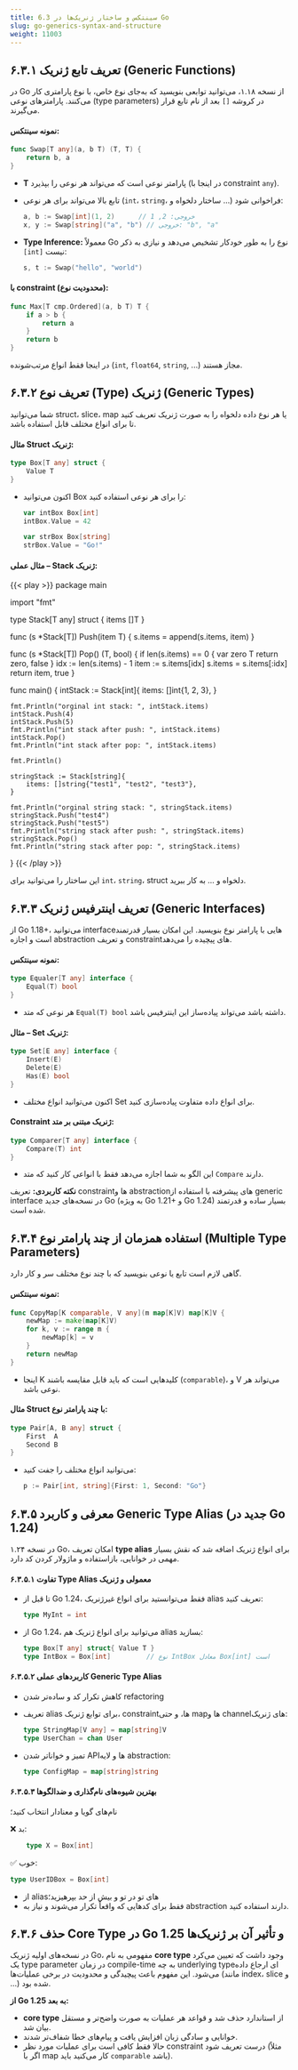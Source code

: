 ```yaml
---
title: 6.3 سینتکس و ساختار ژنریک‌ها در Go
slug: go-generics-syntax-and-structure
weight: 11003
---
```


## ۶.۳.۱ تعریف تابع ژنریک (Generic Functions)

در Go از نسخه ۱.۱۸، می‌توانید توابعی بنویسید که به‌جای نوع خاص، با نوع پارامتری کار می‌کنند. پارامترهای نوعی (type parameters) در کروشه `[]` بعد از نام تابع قرار می‌گیرند.

#### **نمونه سینتکس:**

```go
func Swap[T any](a, b T) (T, T) {
    return b, a
}
```

- **T** پارامتر نوعی است که می‌تواند هر نوعی را بپذیرد (در اینجا با constraint `any`).
- تابع بالا می‌تواند برای هر نوعی (`int`، `string`، ساختار دلخواه و ...) فراخوانی شود:

    ```go
    a, b := Swap[int](1, 2)      // خروجی: 2, 1
    x, y := Swap[string]("a", "b") // خروجی: "b", "a"
    ```

- **Type Inference:** معمولاً Go نوع را به طور خودکار تشخیص می‌دهد و نیازی به ذکر `[int]` نیست:

    ```go
    s, t := Swap("hello", "world")
    ```


#### **با constraint (محدودیت نوع):**

```go
func Max[T cmp.Ordered](a, b T) T {
    if a > b {
        return a
    }
    return b
}
```

در اینجا فقط انواع مرتب‌شونده (`int`, `float64`, `string`, ...) مجاز هستند.


## ۶.۳.۲ تعریف نوع (Type) ژنریک (Generic Types)

شما می‌توانید struct، slice، map یا هر نوع داده دلخواه را به صورت ژنریک تعریف کنید تا برای انواع مختلف قابل استفاده باشد.

#### **مثال Struct ژنریک:**

```go
type Box[T any] struct {
    Value T
}
```

- اکنون می‌توانید Box را برای هر نوعی استفاده کنید:

    ```go
    var intBox Box[int]
    intBox.Value = 42
    
    var strBox Box[string]
    strBox.Value = "Go!"
    ```


#### **مثال عملی – Stack ژنریک:**

{{< play >}}
package main

import "fmt"

type Stack[T any] struct {
	items []T
}

func (s *Stack[T]) Push(item T) {
	s.items = append(s.items, item)
}

func (s *Stack[T]) Pop() (T, bool) {
	if len(s.items) == 0 {
		var zero T
		return zero, false
	}
	idx := len(s.items) - 1
	item := s.items[idx]
	s.items = s.items[:idx]
	return item, true
}

func main() {
	intStack := Stack[int]{
		items: []int{1, 2, 3},
	}

	fmt.Println("orginal int stack: ", intStack.items)
	intStack.Push(4)
	intStack.Push(5)
	fmt.Println("int stack after push: ", intStack.items)
	intStack.Pop()
	fmt.Println("int stack after pop: ", intStack.items)

	fmt.Println()

	stringStack := Stack[string]{
		items: []string{"test1", "test2", "test3"},
	}

	fmt.Println("orginal string stack: ", stringStack.items)
	stringStack.Push("test4")
	stringStack.Push("test5")
	fmt.Println("string stack after push: ", stringStack.items)
	stringStack.Pop()
	fmt.Println("string stack after pop: ", stringStack.items)
}
{{< /play >}}

این ساختار را می‌توانید برای `int`، `string`، struct دلخواه و ... به کار ببرید.


## ۶.۳.۳ تعریف اینترفیس ژنریک (Generic Interfaces)

از Go 1.18+، می‌توانید interfaceهایی با پارامتر نوع بنویسید. این امکان بسیار قدرتمند است و اجازه abstraction و تعریف constraintهای پیچیده را می‌دهد.

#### **نمونه سینتکس:**

```go
type Equaler[T any] interface {
    Equal(T) bool
}
```

- هر نوعی که متد `Equal(T) bool` داشته باشد می‌تواند پیاده‌ساز این اینترفیس باشد.

#### **مثال – Set ژنریک:**

```go
type Set[E any] interface {
    Insert(E)
    Delete(E)
    Has(E) bool
}
```

- اکنون می‌توانید انواع مختلف Set برای انواع داده متفاوت پیاده‌سازی کنید.

#### **Constraint ژنریک مبتنی بر متد:**

```go
type Comparer[T any] interface {
    Compare(T) int
}
```

- این الگو به شما اجازه می‌دهد فقط با انواعی کار کنید که متد `Compare` دارند.

**نکته کاربردی:** تعریف constraintها و abstractionهای پیشرفته با استفاده از generic interface در نسخه‌های جدید Go (به ویژه Go 1.21+ و Go 1.24) بسیار ساده و قدرتمند شده است.


## ۶.۳.۴ استفاده همزمان از چند پارامتر نوع (Multiple Type Parameters)

گاهی لازم است تابع یا نوعی بنویسید که با چند نوع مختلف سر و کار دارد.

#### **نمونه سینتکس:**

```go
func CopyMap[K comparable, V any](m map[K]V) map[K]V {
    newMap := make(map[K]V)
    for k, v := range m {
        newMap[k] = v
    }
    return newMap
}
```

- اینجا K کلیدهایی است که باید قابل مقایسه باشند (`comparable`)، و V می‌تواند هر نوعی باشد.

#### **مثال Struct با چند پارامتر نوع:**

```go
type Pair[A, B any] struct {
    First  A
    Second B
}
```

- می‌توانید انواع مختلف را جفت کنید:

    ```go
    p := Pair[int, string]{First: 1, Second: "Go"}
    ```


## ۶.۳.۵ معرفی و کاربرد Generic Type Alias (جدید در Go 1.24)

در نسخه ۱.۲۴ Go، امکان تعریف **type alias** برای انواع ژنریک اضافه شد که نقش بسیار مهمی در خوانایی، بازاستفاده و ماژولار کردن کد دارد.

#### **۶.۳.۵.۱ تفاوت Type Alias معمولی و ژنریک**

- تا قبل از Go 1.24، فقط می‌توانستید برای انواع غیرژنریک alias تعریف کنید:

    ```go
    type MyInt = int
    ```

- از Go 1.24، می‌توانید برای انواع ژنریک هم alias بسازید:

    ```go
    type Box[T any] struct{ Value T }
    type IntBox = Box[int]         // نوع IntBox معادل Box[int] است
    ```


#### **۶.۳.۵.۲ کاربردهای عملی Generic Type Alias**

- کاهش تکرار کد و ساده‌تر شدن refactoring

- تعریف alias برای توابع ژنریک، constraintها، و حتی mapها و channelهای ژنریک:

    ```go
    type StringMap[V any] = map[string]V
    type UserChan = chan User
    ```

- تمیز و خواناتر شدن APIها و لایه abstraction:

    ```go
    type ConfigMap = map[string]string
    ```


#### **۶.۳.۵.۳ بهترین شیوه‌های نام‌گذاری و ضدالگوها**

نام‌های گویا و معنادار انتخاب کنید؛ 

❌ بد:

```go
    type X = Box[int]
```

✅ خوب:
```go
type UserIDBox = Box[int]
```

- از aliasهای تو در تو و بیش از حد بپرهیزید؛
- فقط برای کدهایی که واقعاً تکرار می‌شوند و نیاز به abstraction دارند استفاده کنید.

## ۶.۳.۶ حذف Core Type در Go 1.25 و تأثیر آن بر ژنریک‌ها

در نسخه‌های اولیه ژنریک Go، مفهومی به نام **core type** وجود داشت که تعیین می‌کرد یک type parameter در زمان compile-time به چه underlying type‌ای ارجاع داده می‌شود. این مفهوم باعث پیچیدگی و محدودیت در برخی عملیات‌ها (مانند index، slice و ...) شده بود.

**از Go 1.25 به بعد:**

- **core type** از استاندارد حذف شد و قواعد هر عملیات به صورت واضح‌تر و مستقل بیان شد.
- خوانایی و سادگی زبان افزایش یافت و پیام‌های خطا شفاف‌تر شدند.
- حالا فقط کافی است برای عملیات مورد نظر constraint درست تعریف شود (مثلاً اگر با map کار می‌کنید باید `comparable` باشد).

